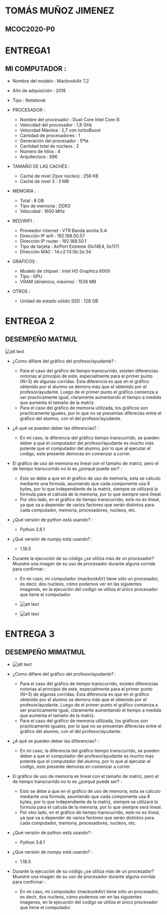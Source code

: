 # TOMÁS MUÑOZ JIMENEZ

## MCOC2020-P0

# ENTREGA1

## MI COMPUTADOR : 
* Nombre del modelo :                MacbookAir 7,2
* Año de adquisición :               2018
* Tipo :                             Notebook

* PROCESADOR :
  * Nombre del procesador :            Dual-Core Intel Core i5
  * Velocidad del procesador :         1,8 GHz
  * Velocidad Máxima :                 2,7 con turboBoost
  * Cantidad de procesadores :         1
  * Generación del procesador :        5ºta
  * Cantidad total de núcleos :        2
  * Número de hilos :                  4
  * Arquitectura :                     X86

* TAMAÑO DE LAS CACHÉS :
  * Caché de nivel 2(por núcleo) :     256 KB
  * Caché de nivel 3 :                 3 MB

* MEMORIA :
  * Total :                            8 GB
  * Tipo de memoria :                  DDR3
  * Velocidad :                        1600 MHz

* RED/WIFI :
  * Proveedor internet :               VTR Banda ancha S.A
  * Dirección IP wifi :                192.168.50.57
  * Dirección IP router :              192.168.50.1
  * Tipo de tarjeta :                  AirPort Extreme  (0x14E4, 0x117)
  * Dirección MAC :                    14:c2:13:0b:2e:34

* GRAFICOS :
  * Modelo de chipset :                Intel HD Graphics 6000
  * Tipo :                             GPU
  * VRAM (dinámico, máximo) :          1536 MB

* OTROS :
  * Unidad de estado sólido SSD :      128 GB
 
# ENTREGA 2 

## DESEMPEÑO MATMUL  
  ![alt text](https://github.com/tomasmunozj/MCOC2020-P0/blob/master/grafico%20corridas.png?raw=true)
  
  * ¿Como difiere del gráfico del profesor/ayudante? :
  
    * Para el caso del gráfico de tiempo transcurrido, existen diferencias notorias al principio de este, especialmente para el primer punto (N=3) de algunas    corridas. Esta diferencia es que en el gráfico obtenido por el alumno se demora más que el obtenido por el profesor/ayudante. Luego de el primer punto el gráfico comienza a ser practicamente igual, claramente aumentando el tiempo a medida que aumenta el tamaño de la matriz.
    * Para el caso del gráfico de memoria utilizada, los gráficos son practicamente iguales, por lo que no se presentan diferecias entre el gráfico del alumno, con el del profesor/ayudante.
    
  * ¿A qué se pueden deber las diferencias? :
  
    * En mi caso, la diferencia del gráfico tiempo transcurrido, se pueden deber a que el computador del profesor/ayudante es mucho más potente que el computador del alumno, por lo que al ejecutar el codigo, este presente demoras en comenzar a correr. 
    
  * El gráfico de uso de memoria es lineal con el tamaño de matriz, pero el de tiempo transcurrido no lo es ¿porqué puede ser? :
  
    * Esto se debe a que en el gráfico de uso de memoria, esta se calculo mediante una formula, asumiendo que cada componente usa 8 bytes, por lo que independiente de la matriz, siempre se utilizará la formula para el calcula de la memoria, por lo que siempre será lineal.
    * Por otro lado, en el gráfico de tiempo transcurrido, este no es lineal, ya que va a depender de varios factores que serán distintos para cada computador, memoria, procesadores, nucleos, etc.
    
  * ¿Qué versión de python está usando? :
  
    * Python 3.8.1 
    
  * ¿Qué versión de numpy está usando? :
  
    * 1.18.5
    
  * Durante la ejecución de su código ¿se utiliza más de un procesador? Muestre una imagen de su uso de procesador durante alguna corrida para confirmar :
  
    * En mi caso, mi computador (macbookAir) tiene sólo un procesador, es decir, dos nucleos, cómo podemos ver en las siguientes imagenes, en la ejecución del codigo se utiliza el único procesador que tiene el computador.
  
    * ![alt text](https://github.com/tomasmunozj/MCOC2020-P0/blob/master/Captura%20de%20Pantalla%202020-08-07%20a%20la(s)%2022.47.18.png?raw=true)
    
    * ![alt text](https://github.com/tomasmunozj/MCOC2020-P0/blob/master/Captura%20de%20Pantalla%202020-08-07%20a%20la(s)%2022.46.58.png?raw=true)
  
  
  # ENTREGA 3 

## DESEMPEÑO MIMATMUL 
  
  * ![alt text](https://github.com/tomasmunozj/MCOC2020-P0/blob/master/filename.png?raw=true)
  
  * ¿Como difiere del gráfico del profesor/ayudante? :
  
    * Para el caso del gráfico de tiempo transcurrido, existen diferencias notorias al principio de este, especialmente para el primer punto (N=3) de algunas    corridas. Esta diferencia es que en el gráfico obtenido por el alumno se demora más que el obtenido por el profesor/ayudante. Luego de el primer punto el gráfico comienza a ser practicamente igual, claramente aumentando el tiempo a medida que aumenta el tamaño de la matriz.
    * Para el caso del gráfico de memoria utilizada, los gráficos son practicamente iguales, por lo que no se presentan diferecias entre el gráfico del alumno, con el del profesor/ayudante.
    
  * ¿A qué se pueden deber las diferencias? :
  
    * En mi caso, la diferencia del gráfico tiempo transcurrido, se pueden deber a que el computador del profesor/ayudante es mucho más potente que el computador del alumno, por lo que al ejecutar el codigo, este presente demoras en comenzar a correr. 
    
  * El gráfico de uso de memoria es lineal con el tamaño de matriz, pero el de tiempo transcurrido no lo es ¿porqué puede ser? :
  
    * Esto se debe a que en el gráfico de uso de memoria, esta se calculo mediante una formula, asumiendo que cada componente usa 8 bytes, por lo que independiente de la matriz, siempre se utilizará la formula para el calcula de la memoria, por lo que siempre será lineal.
    * Por otro lado, en el gráfico de tiempo transcurrido, este no es lineal, ya que va a depender de varios factores que serán distintos para cada computador, memoria, procesadores, nucleos, etc.
    
  * ¿Qué versión de python está usando? :
  
    * Python 3.8.1 
    
  * ¿Qué versión de numpy está usando? :
  
    * 1.18.5
    
  * Durante la ejecución de su código ¿se utiliza más de un procesador? Muestre una imagen de su uso de procesador durante alguna corrida para confirmar :
  
    * En mi caso, mi computador (macbookAir) tiene sólo un procesador, es decir, dos nucleos, cómo podemos ver en las siguientes imagenes, en la ejecución del codigo se utiliza el único procesador que tiene el computador.
  
  
  
  
  
  

